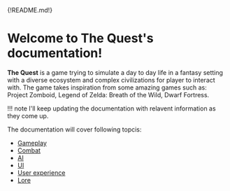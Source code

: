 {!README.md!}

# Welcome to The Quest's documentation!

**The Quest** is a game trying to simulate a day to day life in a fantasy setting with a diverse ecosystem and complex civilizations for player to interact with.
The game takes inspiration from some amazing games such as: Project Zomboid, Legend of Zelda: Breath of the Wild, Dwarf Fortress. 

!!! note
    I'll keep updating the documentation with relavent information as they come up. 

The documentation will cover following topcis: 

+ [Gameplay](gameplay)
+ [Combat](gameplay#Combat)
+ [AI](gameplay#AI)
+ [UI](ui)
+ [User experience](ux)
+ [Lore](lore)

